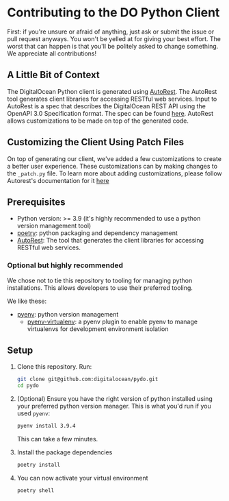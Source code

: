 # Contributing to the DO Python Client

First: if you're unsure or afraid of anything, just ask or submit the issue or pull request anyways. You won't be yelled at for giving your best effort. The worst that can happen is that you'll be politely asked to change something. We appreciate all contributions!

## A Little Bit of Context

The DigitalOcean Python client is generated using [AutoRest](https://github.com/Azure/autorest). The AutoRest tool generates client libraries for accessing RESTful web services. Input to AutoRest is a spec that describes the DigitalOcean REST API using the OpenAPI 3.0 Specification format. The spec can be found [here](https://github.com/digitalocean/openapi). AutoRest allows customizations to be made on top of the generated code.

## Customizing the Client Using Patch Files

On top of generating our client, we've added a few customizations to create a better user experience. These customizations can by making changes to the `_patch.py` file. To learn more about adding customizations, please follow Autorest's documentation for it [here](https://github.com/Azure/autorest.python/blob/autorestv3/docs/customizations.md)

## Prerequisites

* Python version: >= 3.9 (it's highly recommended to use a python version management tool)
* [poetry](https://python-poetry.org/): python packaging and dependency management
* [AutoRest](https://github.com/Azure/autorest): The tool that generates the client libraries for accessing RESTful web services.

### Optional but highly recommended

We chose not to tie this repository to tooling for managing python installations. This allows developers to use their preferred tooling.

We like these:

* [pyenv](https://github.com/pyenv/pyenv): python version management
  * [pyenv-virtualenv](https://github.com/pyenv/pyenv-virtualenv):
  a pyenv plugin to enable pyenv to manage virtualenvs for development
  environment isolation

## Setup

1. Clone this repository. Run:

    ```sh
    git clone git@github.com:digitalocean/pydo.git
    cd pydo
    ```

1. (Optional) Ensure you have the right version of python installed using your preferred python version manager. This is what you'd run if you used `pyenv`:

    ```sh
    pyenv install 3.9.4
    ```

    This can take a few minutes.

1. Install the package dependencies

    ```sh
    poetry install
    ```

1. You can now activate your virtual environment

    ```sh
    poetry shell
    ```
